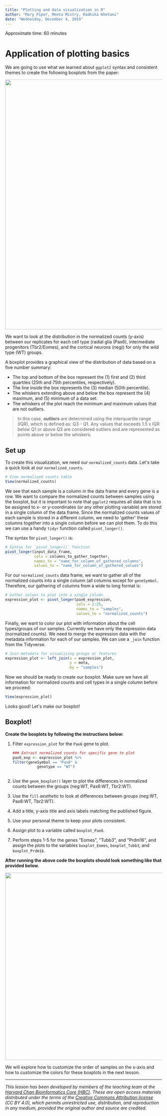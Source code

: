 ```yaml
---
title: "Plotting and data visualization in R"
author: "Mary Piper, Meeta Mistry, Radhika Khetani"
date: "Wednesday, December 4, 2019"
---
```


Approximate time: 60 minutes

# Application of plotting basics

We are going to use what we learned about `ggplot2` syntax and consistent themes to create the following boxplots from the paper:

<p align="center">
<img src="../img/4DE_boxplots.png" width="800">
</p>

We want to look at the distribution in the normalized counts (y-axis) between our replicates for each cell type (radial glia (Pax6), intermediate progenitors (Tbr2/Eomes), and the cortical neurons (neg)) for only the wild type (WT) groups. 

A boxplot provides a graphical view of the distribution of data based on a five number summary: 
* The top and bottom of the box represent the (1) first and (2) third quartiles (25th and 75th percentiles, respectively). 
* The line inside the box represents the (3) median (50th percentile). 
* The whiskers extending above and below the box represent the (4) maximum, and (5) minimum of a data set. 
* The whiskers of the plot reach the minimum and maximum values that are not outliers. 

> In this case, **outliers** are determined using the interquartile range (IQR), which is defined as: Q3 - Q1. Any values that exceeds 1.5 x IQR below Q1 or above Q3 are considered outliers and are represented as points above or below the whiskers.

## Set up

To create this visualization, we need our `normalized_counts` data. Let's take a quick look at our `normalized_counts`.

```r
# View normalized counts table
View(normalized_counts)
```

We see that each sample is a column in the data frame and every gene is a row. We want to compare the normalized counts between samples using the boxplot, but it is important to note that `ggplot2` requires all data that is to be assigned to x- or y-coordinates (or any other plotting variable) are stored in a single column of the data frame. Since the normalized counts values of each sample is stored in a different column, we need to 'gather' these columns together into a single column before we can plot them. To do this we can use a handy `tidyr` function called `pivot_longer()`.

The syntax for `pivot_longer()` is:

```r
# Syntax for `pivot_longer()` function
pivot_longer(input_data_frame,
             cols = columns_to_gather_together,
             names_to = "name_for_column_of_gathered_columns",
             values_to = "name_for_column_of_gathered_values")
```

For our `normalized_counts` data frame, we want to gather all of the normalized counts into a single column (all columns except for `geneSymbol`. Therefore, our gathering of columns from a wide to long format is:

```r
# Gather values to plot into a single column
expression_plot <- pivot_longer(pax6_expression,
                                cols = 2:25,
                                names_to = "samples",
                                values_to = "normalized_counts")
```

Finally, we want to color our plot with information about the cell types/groups of our samples. Currently we have only the expression data (normalized counts). We need to merge the expression data with the metadata information for each of our samples. We can use a `_join` function from the Tidyverse.

```r
# Join metadata for visualizing groups or features
expression_plot <- left_join(x = expression_plot, 
                             y = meta, 
                             by = "samples")
```

Now we should be ready to create our boxplot. Make sure we have all information for normalized counts and cell types in a single column before we proceed:

```r
View(expression_plot)
```

Looks good! Let's make our boxplot!

## Boxplot!

**Create the boxplots by following the instructions below:**

1. Filter `expression_plot` for the `Pax6` gene to plot.
	
	```r
	### Extract normalized counts for specific gene to plot
	pax6_exp <- expression_plot %>%
  	filter(geneSymbol == "Pax6" &
               genotype == "WT")
	       
	```	
2. Use the `geom_boxplot()` layer to plot the differences in normalized counts between the groups (neg:WT, Pax6:WT, Tbr2:WT).
3. Use the `fill` *aesthetic* to look at differences between groups (neg:WT, Pax6:WT, Tbr2:WT).
4. Add a title, y-axis title and axis labels matching the published figure.
5. Use your personal theme to keep your plots consistent.
6. Assign plot to a variable called `boxplot_Pax6`.
7. Perform steps 1-5 for the genes "Eomes", "Tubb3", and "Prdm16", and assign the plots to the variables `boxplot_Eomes`, `boxplot_Tubb3`, and `boxplot_Prdm16`.

**After running the above code the boxplots should look something like that provided below.**

<p align="center">
<img src="../img/gene_boxplots.png" width="600">
</p>

We will explore how to customize the order of samples on the x-axis and how to customize the colors for these boxplots in the next lesson.

---
*This lesson has been developed by members of the teaching team at the [Harvard Chan Bioinformatics Core (HBC)](http://bioinformatics.sph.harvard.edu/). These are open access materials distributed under the terms of the [Creative Commons Attribution license](https://creativecommons.org/licenses/by/4.0/) (CC BY 4.0), which permits unrestricted use, distribution, and reproduction in any medium, provided the original author and source are credited.*


